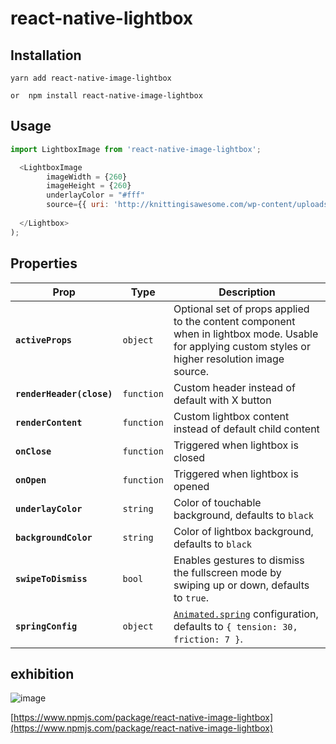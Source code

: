 # react-native-lightbox

## Installation

```
yarn add react-native-image-lightbox

or  npm install react-native-image-lightbox
```

## Usage

```js
import LightboxImage from 'react-native-image-lightbox';

  <LightboxImage  
        imageWidth = {260}
        imageHeight = {260}
        underlayColor = "#fff"
        source={{ uri: 'http://knittingisawesome.com/wp-content/uploads/2012/12/cat-wearing-a-reindeer-hat1.jpg' }}>
 
  </Lightbox>
);
```

## Properties

| Prop | Type | Description |
|---|---|---|
|**`activeProps`**|`object`|Optional set of props applied to the content component when in lightbox mode. Usable for applying custom styles or higher resolution image source.|
|**`renderHeader(close)`**|`function`|Custom header instead of default with X button|
|**`renderContent`**|`function`|Custom lightbox content instead of default child content|
|**`onClose`**|`function`|Triggered when lightbox is closed|
|**`onOpen`**|`function`|Triggered when lightbox is opened|
|**`underlayColor`**|`string`|Color of touchable background, defaults to `black`|
|**`backgroundColor`**|`string`|Color of lightbox background, defaults to `black`|
|**`swipeToDismiss`**|`bool`|Enables gestures to dismiss the fullscreen mode by swiping up or down, defaults to `true`.|
|**`springConfig`**|`object`|[`Animated.spring`](https://facebook.github.io/react-native/docs/animations.html) configuration, defaults to `{ tension: 30, friction: 7 }`.|

## exhibition

![image](http://otn4d80hz.bkt.clouddn.com/98210784.jpg)


[https://www.npmjs.com/package/react-native-image-lightbox](https://www.npmjs.com/package/react-native-image-lightbox)